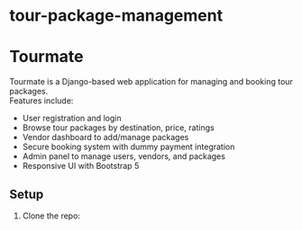 # tour-package-management

# Tourmate

Tourmate is a Django-based web application for managing and booking tour packages.  
Features include:

- User registration and login
- Browse tour packages by destination, price, ratings
- Vendor dashboard to add/manage packages
- Secure booking system with dummy payment integration
- Admin panel to manage users, vendors, and packages
- Responsive UI with Bootstrap 5

## Setup

1. Clone the repo:
